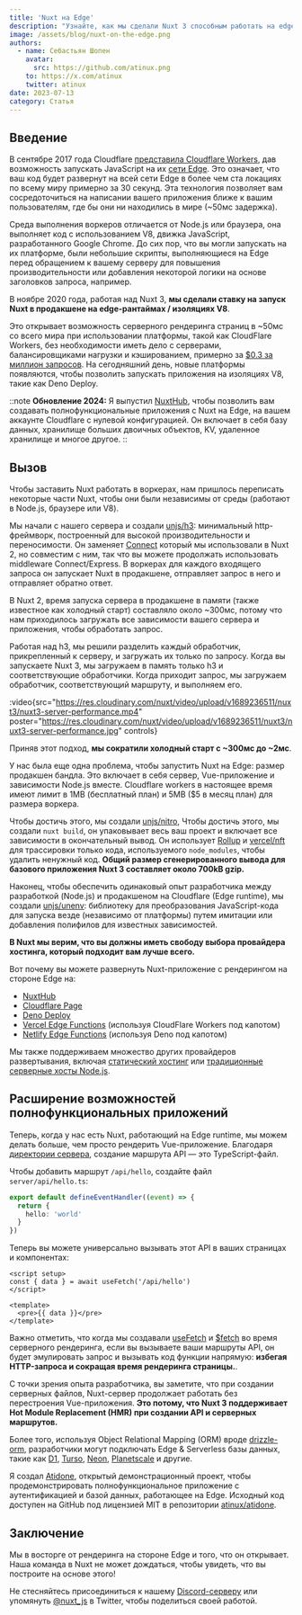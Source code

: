 ```yaml
---
title: 'Nuxt на Edge'
description: "Узнайте, как мы сделали Nuxt 3 способным работать на edge-рантаймах для серверного рендеринга ближе к вашим пользователям."
image: /assets/blog/nuxt-on-the-edge.png
authors:
  - name: Себастьян Шопен
    avatar:
      src: https://github.com/atinux.png
    to: https://x.com/atinux
    twitter: atinux
date: 2023-07-13
category: Статья
---
```


## Введение

В сентябре 2017 года Cloudflare [представила Cloudflare Workers](https://blog.cloudflare.com/introducing-cloudflare-workers/), дав возможность запускать JavaScript на их [сети Edge](https://www.cloudflare.com/network/). Это означает, что ваш код будет развернут на всей сети Edge в более чем ста локациях по всему миру примерно за 30 секунд. Эта технология позволяет вам сосредоточиться на написании вашего приложения ближе к вашим пользователям, где бы они ни находились в мире (~50мс задержка).

Среда выполнения воркеров отличается от Node.js или браузера, она выполняет код с использованием V8, движка JavaScript, разработанного Google Chrome. До сих пор, что вы могли запускать на их платформе, были небольшие скрипты, выполняющиеся на Edge перед обращением к вашему серверу для повышения производительности или добавления некоторой логики на основе заголовков запроса, например.

В ноябре 2020 года, работая над Nuxt 3, **мы сделали ставку на запуск Nuxt в продакшене на edge-рантаймах / изоляциях V8**.

Это открывает возможность серверного рендеринга страниц в ~50мс со всего мира при использовании платформы, такой как CloudFlare Workers, без необходимости иметь дело с серверами, балансировщиками нагрузки и кэшированием, примерно за [$0.3 за миллион запросов](https://developers.cloudflare.com/workers/platform/pricing/). На сегодняшний день, новые платформы появляются, чтобы позволить запускать приложения на изоляциях V8, такие как Deno Deploy.

::note
**Обновление 2024:** Я выпустил [NuxtHub](https://hub.nuxt.com), чтобы позволить вам создавать полнофункциональные приложения с Nuxt на Edge, на вашем аккаунте Cloudflare с нулевой конфигурацией. Он включает в себя базу данных, хранилище больших двоичных объектов, KV, удаленное хранилище и многое другое.
::

## Вызов

Чтобы заставить Nuxt работать в воркерах, нам пришлось переписать некоторые части Nuxt, чтобы они были независимы от среды (работают в Node.js, браузере или V8).

Мы начали с нашего сервера и создали [unjs/h3](http://github.com/unjs/h3): минимальный http-фреймворк, построенный для высокой производительности и переносимости. Он заменяет [Connect](https://github.com/senchalabs/connect) который мы использовали в Nuxt 2, но совместим с ним, так что вы можете продолжать использовать middleware Connect/Express. В воркерах для каждого входящего запроса он запускает Nuxt в продакшене, отправляет запрос в него и отправляет обратно ответ.

В Nuxt 2, время запуска сервера в продакшене в памяти (также известное как холодный старт) составляло около ~300мс, потому что нам приходилось загружать все зависимости вашего сервера и приложения, чтобы обработать запрос.

Работая над h3, мы решили разделить каждый обработчик, прикрепленный к серверу, и загружать их только по запросу. Когда вы запускаете Nuxt 3, мы загружаем в память только h3 и соответствующие обработчики. Когда приходит запрос, мы загружаем обработчик, соответствующий маршруту, и выполняем его.

:video{src="https://res.cloudinary.com/nuxt/video/upload/v1689236511/nuxt3/nuxt3-server-performance.mp4" poster="https://res.cloudinary.com/nuxt/video/upload/v1689236511/nuxt3/nuxt3-server-performance.jpg" controls}

Приняв этот подход, **мы сократили холодный старт с ~300мс до ~2мс**.

У нас была еще одна проблема, чтобы запустить Nuxt на Edge: размер продакшен бандла. Это включает в себя сервер, Vue-приложение и зависимости Node.js вместе. Cloudflare workers в настоящее время имеют лимит в 1MB (бесплатный план) и 5MB ($5 в месяц план) для размера воркера.

Чтобы достичь этого, мы создали [unjs/nitro](https://nitro.unjs.io/), Чтобы достичь этого, мы создали `nuxt build`, он упаковывает весь ваш проект и включает все зависимости в окончательный вывод. Он использует [Rollup](https://rollupjs.org/) и [vercel/nft](https://github.com/vercel/nft) для трассировки только кода, используемого `node_modules`, чтобы удалить ненужный код. **Общий размер сгенерированного вывода для базового приложения Nuxt 3 составляет около 700kB gzip.**

Наконец, чтобы обеспечить одинаковый опыт разработчика между разработкой (Node.js) и продакшеном на Cloudflare (Edge runtime), мы создали [unjs/unenv](https://github.com/unjs/unenv): библиотеку для преобразования JavaScript-кода для запуска везде (независимо от платформы) путем имитации или добавления полифилов для известных зависимостей.

**В Nuxt мы верим, что вы должны иметь свободу выбора провайдера хостинга, который подходит вам лучше всего.**

Вот почему вы можете развернуть Nuxt-приложение с рендерингом на стороне Edge на:

- [NuxtHub](https://hub.nuxt.com)
- [Cloudflare Page](https://nitro.unjs.io/deploy/providers/cloudflare#cloudflare-pages)
- [Deno Deploy](https://nitro.unjs.io/deploy/providers/deno-deploy)
- [Vercel Edge Functions](https://nitro.unjs.io/deploy/providers/vercel#vercel-edge-functions) (используя CloudFlare Workers под капотом)
- [Netlify Edge Functions](https://nitro.unjs.io/deploy/providers/netlify#netlify-edge-functions) (используя Deno под капотом)

Мы также поддерживаем множество других провайдеров развертывания, включая [статический хостинг](/docs/getting-started/deployment#static-hosting) или [традиционные серверные хосты Node.js](/docs/getting-started/deployment#nodejs-server).

## Расширение возможностей полнофункциональных приложений

Теперь, когда у нас есть Nuxt, работающий на Edge runtime, мы можем делать больше, чем просто рендерить Vue-приложение. Благодаря [директории сервера](/docs/guide/directory-structure/server), создание маршрута API — это TypeScript-файл.

Чтобы добавить маршрут `/api/hello`, создайте файл `server/api/hello.ts`:

```ts [server/api/hello.ts]
export default defineEventHandler((event) => {
  return {
    hello: 'world'
  }
})
```

Теперь вы можете универсально вызывать этот API в ваших страницах и компонентах:

```vue [pages/index.vue]
<script setup>
const { data } = await useFetch('/api/hello')
</script>

<template>
  <pre>{{ data }}</pre>
</template>
```

Важно отметить, что когда мы создавали [useFetch](/docs/api/composables/use-fetch) и [$fetch](/docs/api/utils/dollarfetch) во время серверного рендеринга, если вы вызываете ваши маршруты API, он будет эмулировать запрос и вызывать код функции напрямую: **избегая HTTP-запроса и сокращая время рендеринга страницы.**.

С точки зрения опыта разработчика, вы заметите, что при создании серверных файлов, Nuxt-сервер продолжает работать без перестроения Vue-приложения. **Это потому, что Nuxt 3 поддерживает Hot Module Replacement (HMR) при создании API и серверных маршрутов.**

Более того, используя Object Relational Mapping (ORM) вроде [drizzle-orm](https://orm.drizzle.team/), разработчики могут подключать Edge & Serverless базы данных, такие как [D1](https://developers.cloudflare.com/d1/), [Turso](https://turso.tech/), [Neon](https://neon.tech), [Planetscale](https://planetscale.com/) и другие.

Я создал [Atidone](https://todos.nuxt.dev/), открытый демонстрационный проект, чтобы продемонстрировать полнофункциональное приложение с аутентификацией и базой данных, работающее на Edge. Исходный код доступен на GitHub под лицензией MIT в репозитории [atinux/atidone](https://github.com/atinux/atidone).

## Заключение

Мы в восторге от рендеринга на стороне Edge и того, что он открывает. Наша команда в Nuxt не может дождаться, чтобы увидеть, что вы построите на основе этого!

Не стесняйтесь присоединиться к нашему [Discord-серверу](https://discord.com/invite/nuxt) или упомянуть [@nuxt_js](https://x.com/nuxt_js) в Twitter, чтобы поделиться своей работой.
